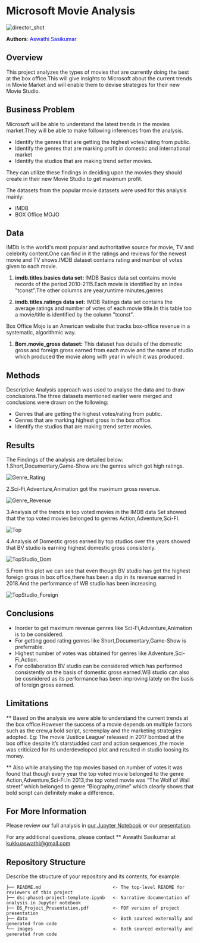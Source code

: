 # Microsoft Movie Analysis
![director_shot](https://user-images.githubusercontent.com/103409242/164956421-8782bdf2-c8f6-46a9-93c2-f4686f84335e.jpeg)

**Authors**:<font color='Blue'> Aswathi Sasikumar </font>

## Overview

This project analyzes the types of movies that are currently doing the best at the box office.This will give insights to Microsoft about the current trends in Movie Market and will enable them to devise strategies for their new Movie Studio.

## Business Problem

Microsoft will be able to understand the latest trends in the movies market.They will be able to make following inferences from the analysis.

* Identify the genres that are getting the highest votes/rating from public.
* Identify the genres that are marking profit in domestic and international market
* Identify the studios that are making trend setter movies.

They can utilize these findings in deciding upon the movies they should create in their new Movie Studio to get maximum profit.

The datasets from the popular movie datasets were used for this analysis mainly:

* IMDB
* BOX Office MOJO

## Data

IMDb is the world's most popular and authoritative source for movie, TV and celebrity content.One can find in it the ratings and reviews for the newest movie and TV shows.IMDB dataset contains rating and number of votes given to each movie.

1. <b>imdb.titles.basics data set:</b>
   IMDB Basics data set contains movie records of the period 2010-2115.Each movie is identified by an index "tconst".The other columns are year,runtime    minutes,genres

2. <b>imdb.titles.ratings data set:</b>
   IMDB Ratings data set contains the average ratings and number of votes of each movie title.In this table too a movie/title is identified by the          column "tconst".

Box Office Mojo is an American website that tracks box-office revenue in a systematic, algorithmic way.

1. <b>Bom.movie_gross dataset:</b>
   This dataset has details of the domestic gross and foreign gross earned from each movie and the name of studio which produced the movie along with      year in which it was produced.

## Methods

Descriptive Analysis approach was used to analyse the data and to draw conclusions.The three datasets mentioned earlier were merged and conclusions were drawn on the following:

* Genres that are getting the highest votes/rating from public.
* Genres that are marking highest gross in the box office.
* Identify the studios that are making trend setter movies.


## Results

The Findings of the analysis are detailed below:
1.Short,Documentary,Game-Show are the genres which got high ratings.

![Genre_Rating](https://user-images.githubusercontent.com/103409242/164956460-78c23bd0-be85-4970-9159-4b11b03423be.png)

2.Sci-Fi,Adventure,Animation got the maximum gross revenue.

![Genre_Revenue](https://user-images.githubusercontent.com/103409242/164956463-db74b94c-2bd8-434e-8ce2-81947114cb84.png)

3.Analysis of the trends in top voted movies in the IMDB data Set showed that the top voted movies belonged to genres Action,Adventure,Sci-FI.

![Top](https://user-images.githubusercontent.com/103409242/164956465-870cd2da-ba7f-4317-aded-7f46e46c3b3b.png)

4.Analysis of Domestic gross earned by top studios over the years showed that BV studio is earning highest domestic gross consistenly.

![TopStudio_Dom](https://user-images.githubusercontent.com/103409242/164956484-9ed5608f-92ba-4da0-962b-c4e7f6f14439.png)

5.From this plot we can see that even though BV studio has got the highest foreign gross in box office,there has been a dip in its revenue earned in 2018.And the performance of WB studio has been increasing.

![TopStudio_Foreign](https://user-images.githubusercontent.com/103409242/164956487-44069d40-8876-4ba9-8c93-7bcf0a73a5c6.png)

## Conclusions

* Inorder to get maximum revenue genres like Sci-Fi,Adventure,Animation is to be considered.
* For getting good rating genres like Short,Documentary,Game-Show is preferrable.
* Highest number of votes was obtained for genres like Adventure,Sci-Fi,Action.
* For collaboration BV studio can be considered which has performed consistently on the basis of domestic gross earned.WB studio can also be cosnidered as its performance has been improving lately on the basis of foreign gross earned.

## Limitations

** Based on the analysis we were able to understand the current trends at the box office.However the success of a movie depends on multiple factors such as the crew,a bold script, screenplay and the marketing strategies adopted.
Eg: The movie ‘Justice League’ released in 2017 bombed at the box office despite it’s starstudded cast and action sequences ,the movie was criticized for its underdeveloped plot and resulted in studio loosing its money.

** Also while analysing the top movies based on number of votes it was found that though every year the top voted movie belonged to the genre Action,Adventure,Sci-Fi.In 2013,the top voted movie was “The Wolf of Wall street” which 
belonged to genre “Biography,crime” which clearly shows that bold script can definitely make a difference.


## For More Information

Please review our full analysis in [our Jupyter Notebook](./dsc-phase1-project-template.ipynb) or our [presentation](./DS_Project_Presentation.pdf).

For any additional questions, please contact ** Aswathi Sasikumar at [kukkuaswathi@gmail.com](mailto:alison.kukkuaswathi@gmail.com)

## Repository Structure

Describe the structure of your repository and its contents, for example:

```
├── README.md                           <- The top-level README for reviewers of this project
├── dsc-phase1-project-template.ipynb   <- Narrative documentation of analysis in Jupyter notebook
├── DS_Project_Presentation.pdf         <- PDF version of project presentation
├── data                                <- Both sourced externally and generated from code
└── images                              <- Both sourced externally and generated from code
```
